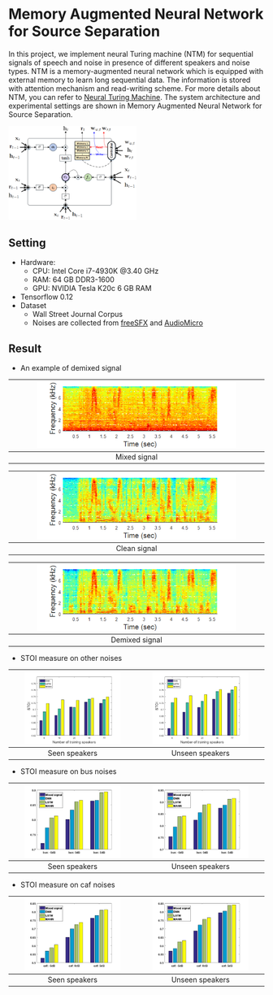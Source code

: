# Memory Augmented Neural Network for Source Separation
In this project, we implement neural Turing machine (NTM) for sequential signals of speech and noise in presence of different speakers and noise types.
NTM is a memory-augmented neural network which is equipped with external memory to learn long sequential data.
The information is stored with attention mechanism and read-writing scheme. 
For more details about NTM, you can refer to [Neural Turing Machine](https://arxiv.org/pdf/1410.5401.pdf).
The system architecture and experimental settings are shown in Memory Augmented Neural Network for Source Separation.

<img src="Others/NTMCell.png" width="50%">



## Setting
- Hardware:
	- CPU: Intel Core i7-4930K @3.40 GHz
	- RAM: 64 GB DDR3-1600
	- GPU: NVIDIA Tesla K20c 6 GB RAM
- Tensorflow 0.12
- Dataset
	- Wall Street Journal Corpus
	- Noises are collected from [freeSFX](http://www.freesfx.co.uk/soundeffects/) and [AudioMicro](http://www.audiomicro.com/free-sound-effects)

## Result
- An example of demixed signal

|<img src="Others/spectrum_mix.png" width="80%">|
|:--------------------------------------------:|
|Mixed signal|


|<img src="Others/spectrum_clean.png" width="80%">|
|:--------------------------------------------:|
|Clean signal|


|<img src="Others/spectrum_demix.png" width="80%">|
|:--------------------------------------------:|
|Demixed signal|

- STOI measure on other noises

<img src="Others/stoi1.png" width="80%"/>|<img src="Others/stoi2.png" width="80%/">
:----------------------------------------:|:----------------------------------------:
Seen speakers                             |Unseen speakers

- STOI measure on bus noises

<img src="Others/test1_bus.png" width="80%"/>|<img src="Others/test2_bus.png" width="80%/">
:--------------------------------------------:|:--------------------------------------------:
Seen speakers                                 |Unseen speakers

- STOI measure on caf noises

<img src="Others/test1_caf.png" width="80%"/>|<img src="Others/test2_caf.png" width="80%/">
:--------------------------------------------:|:--------------------------------------------:
Seen speakers                                 |Unseen speakers

